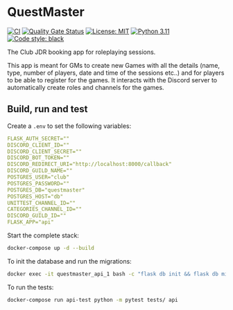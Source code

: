 # QuestMaster

[![CI](https://github.com/Club-JDR/questmaster/actions/workflows/ci.yml/badge.svg?branch=main)](https://github.com/Club-JDR/questmaster/actions/workflows/ci.yml)
[![Quality Gate Status](https://sonarcloud.io/api/project_badges/measure?project=Club-JDR_questmaster&metric=alert_status)](https://sonarcloud.io/dashboard?id=Club-JDR_questmaster)
[![License: MIT](https://img.shields.io/badge/License-MIT-yellow.svg)](https://opensource.org/licenses/MIT)
[![Python 3.11](https://img.shields.io/badge/python-3.11-blue.svg)](https://www.python.org/downloads/)
[![Code style: black](https://img.shields.io/badge/code%20style-black-000000.svg)](https://github.com/ambv/black)

The Club JDR booking app for roleplaying sessions.

This app is meant for GMs to create new Games with all the details (name, type, number of players, date and time of the sessions etc..) and for players to be able to register for the games. It interacts with the Discord server to automatically create roles and channels for the games.

## Build, run and test

Create a `.env` to set the following variables:

```yaml
FLASK_AUTH_SECRET=""
DISCORD_CLIENT_ID=""
DISCORD_CLIENT_SECRET=""
DISCORD_BOT_TOKEN=""
DISCORD_REDIRECT_URI="http://localhost:8000/callback"
DISCORD_GUILD_NAME=""
POSTGRES_USER="club"
POSTGRES_PASSWORD=""
POSTGRES_DB="questmaster"
POSTGRES_HOST="db"
UNITTEST_CHANNEL_ID=""
CATEGORIES_CHANNEL_ID=""
DISCORD_GUILD_ID=""
FLASK_APP="api"
```

Start the complete stack:

```sh
docker-compose up -d --build
```

To init the database and run the migrations:

```sh
docker exec -it questmaster_api_1 bash -c "flask db init && flask db migrate && flask db upgrade"
```

To run the tests:

```sh
docker-compose run api-test python -m pytest tests/ api
```
